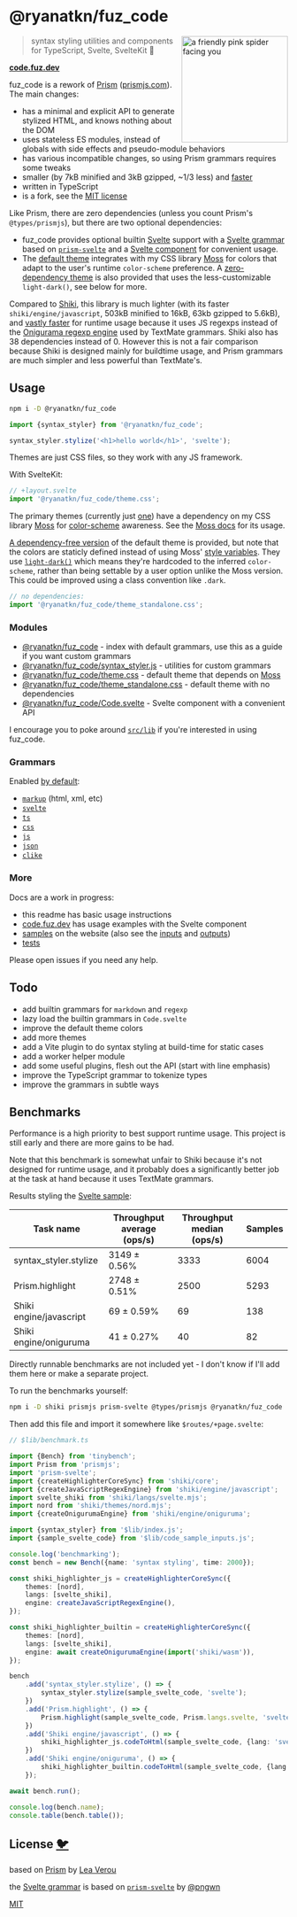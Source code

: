# @ryanatkn/fuz_code

[<img src="static/logo.svg" alt="a friendly pink spider facing you" align="right" width="192" height="192">](https://code.fuz.dev/)

> syntax styling utilities and components for TypeScript, Svelte, SvelteKit 🎨

**[code.fuz.dev](https://code.fuz.dev/)**

fuz_code is a rework of [Prism](https://github.com/PrismJS/prism)
([prismjs.com](https://prismjs.com/)).
The main changes:

- has a minimal and explicit API to generate stylized HTML, and knows nothing about the DOM
- uses stateless ES modules, instead of globals with side effects and pseudo-module behaviors
- has various incompatible changes, so using Prism grammars requires some tweaks
- smaller (by 7kB minified and 3kB gzipped, ~1/3 less) and [faster](#benchmarks)
- written in TypeScript
- is a fork, see the [MIT license](https://github.com/ryanatkn/fuz_code/blob/main/LICENSE)

Like Prism, there are zero dependencies (unless you count Prism's `@types/prismjs`),
but there are two optional dependencies:

- fuz_code provides optional builtin [Svelte](https://svelte.dev/) support
  with a [Svelte grammar](src/lib/grammar_svelte.ts)
  based on [`prism-svelte`](https://github.com/pngwn/prism-svelte)
  and a [Svelte component](src/lib/Code.svelte) for convenient usage.
- The [default theme](src/lib/theme.css) integrates
  with my CSS library [Moss](https://github.com/ryanatkn/moss) for colors that adapt to the user's runtime `color-scheme` preference.
  A [zero-dependency theme](src/lib/theme_standalone.css)
  is also provided that uses the less-customizable `light-dark()`, see below for more.

Compared to [Shiki](https://github.com/shikijs/shiki),
this library is much lighter
(with its faster `shiki/engine/javascript`, 503kB minified to 16kB, 63kb gzipped to 5.6kB),
and [vastly faster](#benchmarks)
for runtime usage because it uses JS regexps instead of
the [Onigurama regexp engine](https://shiki.matsu.io/guide/regex-engines)
used by TextMate grammars.
Shiki also has 38 dependencies instead of 0.
However this is not a fair comparison because Shiki is designed mainly for buildtime usage,
and Prism grammars are much simpler and less powerful than TextMate's.

## Usage

```bash
npm i -D @ryanatkn/fuz_code
```

```ts
import {syntax_styler} from '@ryanatkn/fuz_code';

syntax_styler.stylize('<h1>hello world</h1>', 'svelte');
```

Themes are just CSS files, so they work with any JS framework.

With SvelteKit:

```ts
// +layout.svelte
import '@ryanatkn/fuz_code/theme.css';
```

The primary themes (currently just [one](src/lib/theme.css)) have a dependency
on my CSS library [Moss](https://github.com/ryanatkn/moss)
for [color-scheme](https://moss.ryanatkn.com/docs/themes) awareness.
See the [Moss docs](https://moss.ryanatkn.com/) for its usage.

[A dependency-free version](src/lib/theme_standalone.css) of the default theme is provided,
but note that the colors are staticly defined instead of using
Moss' [style variables](https://moss.ryanatkn.com/docs/variables).
They use [`light-dark()`](https://developer.mozilla.org/en-US/docs/Web/CSS/color_value/light-dark)
which means they're hardcoded to the inferred `color-scheme`,
rather than being settable by a user option unlike the Moss version. This could be improved using a class convention like `.dark`.

```ts
// no dependencies:
import '@ryanatkn/fuz_code/theme_standalone.css';
```

### Modules

- [@ryanatkn/fuz_code](src/lib/index.ts) - index with default grammars,
  use this as a guide if you want custom grammars
- [@ryanatkn/fuz_code/syntax_styler.js](src/lib/syntax_styler.ts) - utilities for custom grammars
- [@ryanatkn/fuz_code/theme.css](src/lib/theme.css) -
  default theme that depends on [Moss](https://github.com/ryanatkn/moss)
- [@ryanatkn/fuz_code/theme_standalone.css](src/lib/theme_standalone.css) -
  default theme with no dependencies
- [@ryanatkn/fuz_code/Code.svelte](src/lib/Code.svelte) -
  Svelte component with a convenient API

I encourage you to poke around [`src/lib`](src/lib) if you're interested in using fuz_code.

### Grammars

Enabled [by default](src/lib/index.ts):

- [`markup`](src/lib/grammar_markup.ts) (html, xml, etc)
- [`svelte`](src/lib/grammar_svelte.ts)
- [`ts`](src/lib/grammar_ts.ts)
- [`css`](src/lib/grammar_css.ts)
- [`js`](src/lib/grammar_js.ts)
- [`json`](src/lib/grammar_json.ts)
- [`clike`](src/lib/grammar_clike.ts)

### More

Docs are a work in progress:

- this readme has basic usage instructions
- [code.fuz.dev](https://code.fuz.dev/) has usage examples with the Svelte component
- [samples](https://code.fuz.dev/samples) on the website
  (also see the [inputs](src/lib/code_sample_inputs.ts)
  and [outputs](src/lib/code_sample_outputs.ts))
- [tests](src/lib/syntax_styler.test.ts)

Please open issues if you need any help.

## Todo

- add builtin grammars for `markdown` and `regexp`
- lazy load the builtin grammars in `Code.svelte`
- improve the default theme colors
- add more themes
- add a Vite plugin to do syntax styling at build-time for static cases
- add a worker helper module
- add some useful plugins, flesh out the API (start with line emphasis)
- improve the TypeScript grammar to tokenize types
- improve the grammars in subtle ways

## Benchmarks

Performance is a high priority to best support runtime usage.
This project is still early and there are more gains to be had.

Note that this benchmark is somewhat unfair to Shiki
because it's not designed for runtime usage,
and it probably does a significantly better job at the task at hand
because it uses TextMate grammars.

Results styling the [Svelte sample](src/lib/code_sample_inputs.ts):

| Task name               | Throughput average (ops/s) | Throughput median (ops/s) | Samples |
| ----------------------- | -------------------------- | ------------------------- | ------- |
| syntax_styler.stylize   | 3149 ± 0.56%               | 3333                      | 6004    |
| Prism.highlight         | 2748 ± 0.51%               | 2500                      | 5293    |
| Shiki engine/javascript | 69 ± 0.59%                 | 69                        | 138     |
| Shiki engine/oniguruma  | 41 ± 0.27%                 | 40                        | 82      |

Directly runnable benchmarks are not included yet -
I don't know if I'll add them here or make a separate project.

To run the benchmarks yourself:

```bash
npm i -D shiki prismjs prism-svelte @types/prismjs @ryanatkn/fuz_code
```

Then add this file and import it somewhere like `$routes/+page.svelte`:

```ts
// $lib/benchmark.ts

import {Bench} from 'tinybench';
import Prism from 'prismjs';
import 'prism-svelte';
import {createHighlighterCoreSync} from 'shiki/core';
import {createJavaScriptRegexEngine} from 'shiki/engine/javascript';
import svelte_shiki from 'shiki/langs/svelte.mjs';
import nord from 'shiki/themes/nord.mjs';
import {createOnigurumaEngine} from 'shiki/engine/oniguruma';

import {syntax_styler} from '$lib/index.js';
import {sample_svelte_code} from '$lib/code_sample_inputs.js';

console.log('benchmarking');
const bench = new Bench({name: 'syntax styling', time: 2000});

const shiki_highlighter_js = createHighlighterCoreSync({
	themes: [nord],
	langs: [svelte_shiki],
	engine: createJavaScriptRegexEngine(),
});

const shiki_highlighter_builtin = createHighlighterCoreSync({
	themes: [nord],
	langs: [svelte_shiki],
	engine: await createOnigurumaEngine(import('shiki/wasm')),
});

bench
	.add('syntax_styler.stylize', () => {
		syntax_styler.stylize(sample_svelte_code, 'svelte');
	})
	.add('Prism.highlight', () => {
		Prism.highlight(sample_svelte_code, Prism.langs.svelte, 'svelte');
	})
	.add('Shiki engine/javascript', () => {
		shiki_highlighter_js.codeToHtml(sample_svelte_code, {lang: 'svelte', theme: 'nord'});
	})
	.add('Shiki engine/oniguruma', () => {
		shiki_highlighter_builtin.codeToHtml(sample_svelte_code, {lang: 'svelte', theme: 'nord'});
	});

await bench.run();

console.log(bench.name);
console.table(bench.table());
```

## License [🐦](https://wikipedia.org/wiki/Free_and_open-source_software)

based on [Prism](https://github.com/PrismJS/prism)
by [Lea Verou](https://lea.verou.me/)

the [Svelte grammar](src/lib/grammar_svelte.ts)
is based on [`prism-svelte`](https://github.com/pngwn/prism-svelte)
by [@pngwn](https://github.com/pngwn)

[MIT](LICENSE)
